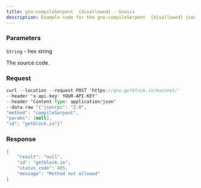 ```yaml
---
title: gno:compileSerpent  {disallowed} - Gnosis
description: Example code for the gno:compileSerpent  {disallowed} json-rpc method. Сomplete guide on how to use gno:compileSerpent  {disallowed} json-rpc in GetBlock.io Web3 documentation.
---
```


### Parameters


`String` - hex string

The source code.

### Request

``` java
curl --location --request POST 'https://gno.getblock.io/mainnet/' 
--header 'x-api-key: YOUR-API-KEY' 
--header 'Content-Type: application/json' 
--data-raw '{"jsonrpc": "2.0",
"method": "compileSerpent",
"params": [null],
"id": "getblock.io"}'
```

###  Response

``` java
{
    "result": "null",
    "id": "getblock.io",
    "status_code": 405,
    "message": "Method not allowed"
}
```

